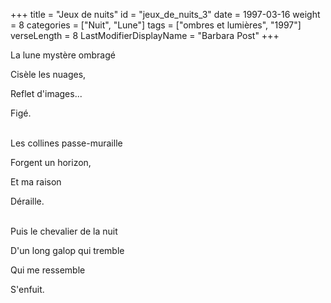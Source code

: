 +++
title = "Jeux de nuits"
id = "jeux_de_nuits_3"
date = 1997-03-16
weight = 8
categories = ["Nuit", "Lune"]
tags = ["ombres et lumières", "1997"]
verseLength = 8
LastModifierDisplayName = "Barbara Post"
+++

La lune mystère ombragé

Cisèle les nuages,

Reflet d'images...

Figé.

 \
Les collines passe-muraille

Forgent un horizon,

Et ma raison

Déraille.

 \
Puis le chevalier de la nuit

D'un long galop qui tremble

Qui me ressemble

S'enfuit.
